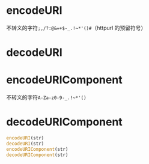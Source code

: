 # encodeURI

不转义的字符`;,/?:@&=+$-_.!~*'()#`（httpurl 的预留符号）

# decodeURI

# encodeURIComponent

不转义的字符`A-Za-z0-9-_.!~*'()`

# decodeURIComponent

```js
encodeURI(str)
decodeURI(str)
encodeURIComponent(str)
decodeURIComponent(str)
```
